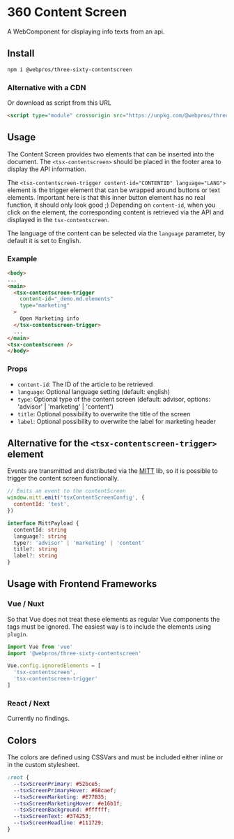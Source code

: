 # 360 Content Screen
A WebComponent for displaying info texts from an api.

## Install 
```bash
npm i @webpros/three-sixty-contentscreen
```

### Alternative with a CDN 
Or download as script from this URL
```html
<script type="module" crossorigin src="https://unpkg.com/@webpros/three-sixty-contentscreen@1.0.3/dist/threeSixtyContentScreen.js"></script>
```

## Usage
The Content Screen provides two elements that can be inserted into the document. The `<tsx-contentscreen>` should be placed in the footer area to display the API information.

The `<tsx-contentscreen-trigger content-id="CONTENTID" language="LANG">` element is the trigger element that can be wrapped around buttons or text elements. Important here is that this inner button element has no real function, it should only look good ;) Depending on `content-id`, when you click on the element, the corresponding content is retrieved via the API and displayed in the `tsx-contentscreen`.

The language of the content can be selected via the `language` parameter, by default it is set to English.

### Example
```html
<body>
...
<main>
  <tsx-contentscreen-trigger
    content-id="_demo.md.elements"
    type="marketing"
  >
    Open Marketing info
  </tsx-contentscreen-trigger>
  ...
</main>
<tsx-contentscreen />
</body>
```

### Props
- `content-id`: The ID of the article to be retrieved
- `language`: Optional language setting (default: english)
- `type`: Optional type of the content screen (default: advisor, options: 'advisor' | 'marketing' | 'content')
- `title`: Optional possibility to overwrite the title of the screen
- `label`: Optional possibility to overwrite the label for marketing header

## Alternative for the `<tsx-contentscreen-trigger>` element
Events are transmitted and distributed via the [MITT](https://github.com/developit/mitt) lib, so it is possible to trigger the content screen functionally.

```js
// Emits an event to the contentScreen
window.mitt.emit('tsxContentScreenConfig', {
  contentId: 'test',
})
```

```ts
interface MittPayload {
  contentId: string
  language?: string
  type?: 'advisor' | 'marketing' | 'content'
  title?: string
  label?: string
}
```

## Usage with Frontend Frameworks

### Vue / Nuxt 
So that Vue does not treat these elements as regular Vue components the tags must be ignored. The easiest way is to include the elements using `plugin`.

```js
import Vue from 'vue'
import '@webpros/three-sixty-contentscreen'

Vue.config.ignoredElements = [
  'tsx-contentscreen',
  'tsx-contentscreen-trigger'
]
```

### React / Next
Currently no findings.

## Colors
The colors are defined using CSSVars and must be included either inline or in the custom stylesheet.

```css
:root {
  --tsxScreenPrimary: #52bce5;
  --tsxScreenPrimaryHover: #68caef;
  --tsxScreenMarketing: #E77B35;
  --tsxScreenMarketingHover: #e16b1f;
  --tsxScreenBackground: #ffffff;
  --tsxScreenText: #374253;
  --tsxScreenHeadline: #111729;
}
```
